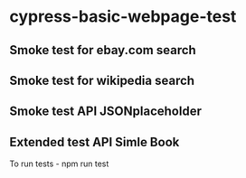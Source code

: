 # cypress-basic-webpage-test
## Smoke test for ebay.com search
## Smoke test for wikipedia search
## Smoke test API JSONplaceholder
## Extended test API Simle Book
To run tests - npm run test
